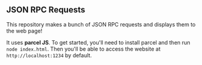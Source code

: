 ## JSON RPC Requests

This repository makes a bunch of JSON RPC requests and displays them to the web page!

It uses **parcel JS**. To get started, you'll need to install parcel and then run `node index.html`. Then you'll be able to access the website at `http://localhost:1234` by default.
